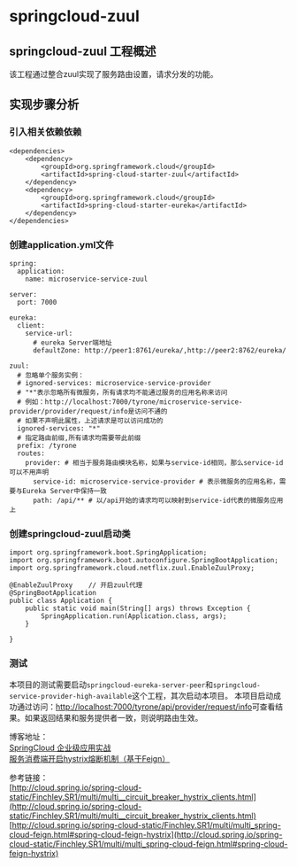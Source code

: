 # springcloud-zuul

## springcloud-zuul 工程概述
该工程通过整合zuul实现了服务路由设置，请求分发的功能。

## 实现步骤分析
### 引入相关依赖依赖

```
<dependencies>
	<dependency>
		<groupId>org.springframework.cloud</groupId>
		<artifactId>spring-cloud-starter-zuul</artifactId>
	</dependency>
	<dependency>
		<groupId>org.springframework.cloud</groupId>
		<artifactId>spring-cloud-starter-eureka</artifactId>
	</dependency>
</dependencies>
```
### 创建application.yml文件
```
spring:
  application:
    name: microservice-service-zuul

server:
  port: 7000

eureka:
  client:
    service-url: 
      # eureka Server端地址
      defaultZone: http://peer1:8761/eureka/,http://peer2:8762/eureka/
 
zuul:
  # 忽略单个服务实例：
  # ignored-services: microservice-service-provider
  # "*"表示忽略所有微服务，所有请求均不能通过服务的应用名称来访问
  # 例如：http://localhost:7000/tyrone/microservice-service-provider/provider/request/info是访问不通的
  # 如果不声明此属性，上述请求是可以访问成功的
  ignored-services: "*"
  # 指定路由前缀,所有请求均需要带此前缀
  prefix: /tyrone
  routes:
    provider: # 相当于服务路由模块名称，如果与service-id相同，那么service-id可以不用声明
      service-id: microservice-service-provider # 表示微服务的应用名称，需要与Eureka Server中保持一致
      path: /api/** # 以/api开始的请求均可以映射到service-id代表的微服务应用上
```

### 创建springcloud-zuul启动类
```
import org.springframework.boot.SpringApplication;
import org.springframework.boot.autoconfigure.SpringBootApplication;
import org.springframework.cloud.netflix.zuul.EnableZuulProxy;

@EnableZuulProxy	// 开启zuul代理
@SpringBootApplication
public class Application {
	public static void main(String[] args) throws Exception {
		SpringApplication.run(Application.class, args);
	}

}
```

### 测试
本项目的测试需要启动`springcloud-eureka-server-peer`和`springcloud-service-provider-high-available`这个工程，其次启动本项目。
本项目启动成功通过访问：[http://localhost:7000/tyrone/api/provider/request/info](http://localhost:7000/tyrone/api/provider/request/info)可查看结果。如果返回结果和服务提供者一致，则说明路由生效。

博客地址： </br>
[SpringCloud 企业级应用实战](https://blog.csdn.net/mynameissls/article/details/81150061) </br>
[服务消费端开启hystrix熔断机制（基于Feign）](https://blog.csdn.net/myNameIssls/article/details/81626878) <br>

参考链接：<br >
[http://cloud.spring.io/spring-cloud-static/Finchley.SR1/multi/multi__circuit_breaker_hystrix_clients.html](http://cloud.spring.io/spring-cloud-static/Finchley.SR1/multi/multi__circuit_breaker_hystrix_clients.html) <br >
[http://cloud.spring.io/spring-cloud-static/Finchley.SR1/multi/multi_spring-cloud-feign.html#spring-cloud-feign-hystrix](http://cloud.spring.io/spring-cloud-static/Finchley.SR1/multi/multi_spring-cloud-feign.html#spring-cloud-feign-hystrix)











